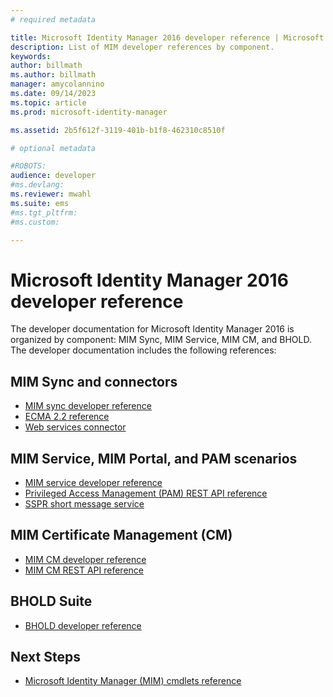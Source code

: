 ```yaml
---
# required metadata

title: Microsoft Identity Manager 2016 developer reference | Microsoft Docs
description: List of MIM developer references by component.
keywords:
author: billmath
ms.author: billmath
manager: amycolannino
ms.date: 09/14/2023
ms.topic: article
ms.prod: microsoft-identity-manager

ms.assetid: 2b5f612f-3119-401b-b1f8-462310c8510f

# optional metadata

#ROBOTS:
audience: developer
#ms.devlang:
ms.reviewer: mwahl
ms.suite: ems
#ms.tgt_pltfrm:
#ms.custom:

---
```


# Microsoft Identity Manager 2016 developer reference

The developer documentation for Microsoft Identity Manager 2016 is organized by component: MIM Sync, MIM Service, MIM CM, and BHOLD.  The developer documentation includes the following references:

## MIM Sync and connectors

- [MIM sync developer reference](https://msdn.microsoft.com/library/windows/desktop/ms698364(v=vs.100).aspx)
- [ECMA 2.2 reference](https://msdn.microsoft.com/library/windows/desktop/hh859557(v=vs.100).aspx)
- [Web services connector](microsoft-identity-manager-2016-ma-ws.md)

## MIM Service, MIM Portal, and PAM scenarios

- [MIM service developer reference](https://msdn.microsoft.com/library/windows/desktop/ee652382(v=vs.100).aspx)
- [Privileged Access Management (PAM) REST API reference](privileged-access-management-rest-api-reference.md)
- [SSPR short message service](https://msdn.microsoft.com/library/windows/desktop/jj131737(v=vs.100).aspx)

## MIM Certificate Management (CM)

- [MIM CM developer reference](https://msdn.microsoft.com/library/windows/desktop/ee652335(v=vs.100).aspx)
- [MIM CM REST API reference](certificate-management-rest-api-reference.md)
 
## BHOLD Suite

- [BHOLD developer reference](mim2016-bhold-developer-reference.md)
 
## Next Steps

- [Microsoft Identity Manager (MIM) cmdlets reference](/powershell/identitymanager/)
